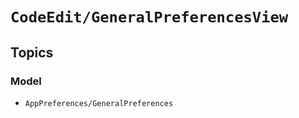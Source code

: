 # ``CodeEdit/GeneralPreferencesView``

## Topics

### Model

- ``AppPreferences/GeneralPreferences``
